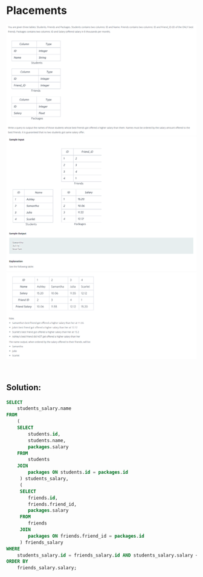 # Placements

<div id="header" align="center">
  <img src="https://github.com/MartaCasdelg/SQL-HackerRank-Solutions/blob/main/2.%20Intermediate/Images/placements_1.png" />
</div>

<div id="header" align="center">
  <img src="https://github.com/MartaCasdelg/SQL-HackerRank-Solutions/blob/main/2.%20Intermediate/Images/placements_2.png" />
</div>

<div id="header" align="center">
  <img src="https://github.com/MartaCasdelg/SQL-HackerRank-Solutions/blob/main/2.%20Intermediate/Images/placements_3.png" />
</div>

&nbsp;

## Solution:

```sql
SELECT
    students_salary.name
FROM
    (
    SELECT
        students.id,
        students.name, 
        packages.salary
    FROM 
        students
    JOIN 
        packages ON students.id = packages.id
     ) students_salary,
     (
     SELECT
        friends.id,
        friends.friend_id,
        packages.salary
     FROM 
        friends
     JOIN
        packages ON friends.friend_id = packages.id
     ) friends_salary
WHERE
    students_salary.id = friends_salary.id AND students_salary.salary < friends_salary.salary
ORDER BY
    friends_salary.salary;
```